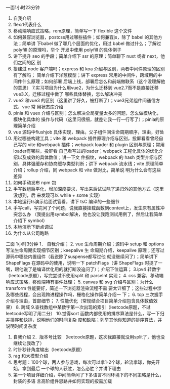 一面1小时23分钟
1. 自我介绍
2. flex:1代表什么
3. 移动端响应式策略，rem原理，简单写一下 flexible 这个文件
4. 如何兼容浏览器，postcss用过哪些插件；如何兼容js，除了 babel 的其他方法；简单讲
下babel 做了哪几个层面的优化，用过 babel 做过什么；了解过 polyfill 的原理吗，举个
开发中使用 polyfill 的具体例子
5. 讲下提升 seo 的手段；简单介绍下 ssr 的原理；简单聊下 nuxt 或者 next，他们之间的区
别
6. 搭建过 node 客户端吗；express 和 koa 介绍与区别，两者中间件原理的区别有了解吗；
简单介绍下洋葱模型；讲下 express 常用的中间件，跨域用的中间件什么原理；如何部署
后端上线，部署后怎么和前端做联系（这个没理解他的意思）
7.实习项目为什么用vue2，为什么迁移到 vue2.7而不是直接迁移 vue3.X，迁移过程中做了
哪些具体替换，怎么解决冲突
8. vue2 和vue3 的区别（这里讲了好久，被打断了）；vue3兄弟组件间通信方式，vue 常
用状态库介绍
9. pinia 和 vuex 介绍与区别；怎么解决全局变量太多的问题，怎么做模块化，模块化具体的
操作与代码（这里问很细，就差让我一行一行写了）；pinia的原理简单介绍
10. vue 源码中flushjob 具体实现，理由。父子组件间生命周期顺序，理由，好处
11. 用过哪些构建工具；vite 和 webpack 插件原理介绍与区别，投屏看看曾经自己写的 vite
和webpack 插件；webpack loader 和 plugin 区别与原理；常用loader有哪些，投屏看
自己看写过的loader；webpack 工程化具体的优化介绍以及成效的具体数值；讲一下文
件指纹，webpack 的 hash 类型介绍与区别，具体强缓存和协商缓存类型判断；讲下
webpack 流水线；vite 原理简单介绍；rollup 介绍，同 webpack 和 vite 做对比，简单说
明为什么会有这些差异
12. 如何手动发布 npm 包
13. 手写数组扁平化，增加深度要求，写出来后试试除了递归外的其他方式（这里没想到，后
来发现可以 while + some 实现）
14. 本地运行ts演示给面试官看，讲下 tsC 编译的一些细节
15. 手写call，写完问了个问题，说我直接挂载函数到context上，发生原有属性冲突怎么办
（我提出用symbol解决，他也没让我跑测试用例了，然后让我简单介绍下 symbol）
16. 本地演示下断点调试
17. 为什么从公司跑路

二面 1小时3分钟
1． 自我介绍；
2. vue 生命周期介绍；源码中 setup 和 options 写法生命周期实现细节区别；keepalive 生
命周期介绍，keepalive 原理；还写过源码中哪些内置组件（我说除了suspense都写过他
就没继续问了）；简单讲下 ShapeFlags 在源码中的使用，说明一下 patchFlags（讲
ShapeFlags 时提了一嘴，跟他说了是编译优化用的就打断没追问了）；介绍下位运算；
3.ipv4 转数字（leetcode原题），写完尝试不使用split 和 parseInt 实现；
4. css 兼容，移动端响应式策略，移动端特有事件处理；
5. canvas 和 svg 介绍与区别；为什么 transform 性能要好，简述一下浏览器渲染流程不需
要太详细了；这些过程中涉及哪些线程，会出现跨进程操作吗，栅格化操作简单介绍一
下；
6. tcp 三次握手介绍与理由，首部细节；
7. 性能优化（常规结合项目简单介绍包含具体数值效果）
8. 跨域
9.查找数组中某数字第一次出现的索引（leetcode原题，不过leetcode写明了用二分）
10.觉得sort 函数内部使用的排序算法是什么，写一下归并排序和快排，说明他们的时间复杂
度和缺陷；列举其他你知道的排序算法，并说明时间复杂度


1. 自我介绍
2．版本号比较
（leetcode原题，这次我直接就没用split了，他也没继续让我改了）
3. 时针秒针角度输出（leetcode原题）
4. rag 和大模型介绍
5. 思考题：100个球，两人参与游戏，每次可以拿1-2个球，轮流拿球，你先开始，拿到最后
一个球的人获胜，怎么必胜？并讲下理由
6. 第一个项目详细介绍，中间简单问了下多语言不同环境下的不同策略是什么，封装的多语
言高阶组件思路并如何实现的按需加载

